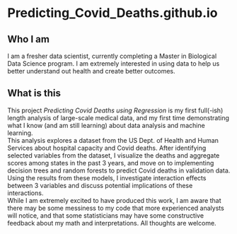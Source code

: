 # Predicting_Covid_Deaths.github.io

## Who I am
I am a fresher data scientist, currently completing a Master in Biological Data Science program. I am extremely interested in using data to help us better understand out health and create better outcomes. <br> 
## What is this
This project *Predicting Covid Deaths using Regression* is my first full(-ish) length analysis of large-scale medical data, and my first time demonstrating what I know (and am still learning) about data analysis and machine learning. <br> This analysis explores a dataset from the US Dept. of Health and Human Services about hospital capacity and Covid deaths. After identifying selected variables from the dataset, I visualize the deaths and aggregate scores among states in the past 3 years, and move on to implementing decision trees and random forests to predict Covid deaths in validation data. Using the results from these models, I investigate interaction effects between 3 variables and discuss potential implications of these interactions. <br> While I am extremely excited to have produced this work, I am aware that there may be some messiness to my code that more experienced analysts will notice, and that some statisticians may have some constructive feedback about my math and interpretations. All thoughts are welcome.

